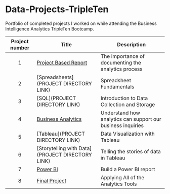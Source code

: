 # Data-Projects-TripleTen
Portfolio of completed projects I worked on while attending the Business Intelligence Analytics TripleTen Bootcamp.

| Project number | Title | Description |
| :-----------: | ----------- |----------- |
| 1 | [Project Based Report](https://github.com/NBevilacqua18/Data-Projects-TripleTen/tree/86345eeba2523d34c827e7adbdac50e49cafbcd0/Project%20Based%20Report) | The importance of documenting the analytics process |
| 2 | [Spreadsheets](PROJECT DIRECTORY LINK) | Spreadsheet Fundamentals |
| 3 | [SQL](PROJECT DIRECTORY LINK) | Introduction to Data Collection and Storage |
| 4 | [Business Analytics](https://github.com/NBevilacqua18/Data-Projects-TripleTen/tree/ac395f7c70709e88a36c3c04bf3d9b25f4711f45/Business%20Analytics) | Understand how analytics can support our business inquiries |
| 5 | [Tableau](PROJECT DIRECTORY LINK) | Data Visualization with Tableau |
| 6 | [Storytelling with Data](PROJECT DIRECTORY LINK) | Telling the stories of data in Tableau |
| 7 | [Power BI](https://github.com/NBevilacqua18/Data-Projects-TripleTen/tree/35023f82185a8457c23204ff767c81a4e6406079/Power%20BI) | Build a Power BI report |
| 8 | [Final Project](https://github.com/NBevilacqua18/Data-Projects-TripleTen/tree/f02c1805cb2aaeb54fda2d2652b66f7a303dbfa3/Final%20Project) | Applying All of the Analytics Tools |
